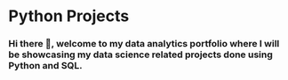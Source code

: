 # Python Projects
### Hi there 👋, welcome to my data analytics portfolio where I will be showcasing my data science related projects done using Python and SQL.
